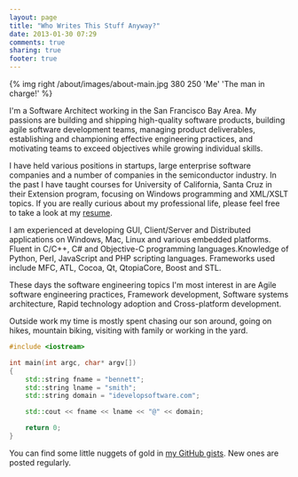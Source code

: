 ```yaml
---
layout: page
title: "Who Writes This Stuff Anyway?"
date: 2013-01-30 07:29
comments: true
sharing: true
footer: true
---
```


{% img right /about/images/about-main.jpg 380 250 'Me' 'The man in charge!' %}

I'm a Software Architect working in the San Francisco Bay Area.  My passions are building and shipping high-quality software products, building agile software development teams, managing product deliverables, establishing and championing effective engineering practices, and motivating teams to exceed objectives while growing individual skills.

I have held various positions in startups, large enterprise software companies and a number of companies in the semiconductor industry.  In the past I have taught courses for University of California, Santa Cruz in their Extension program, focusing on Windows programming and XML/XSLT topics. If you are really curious about my professional life, please feel free to take a look at my <a href="http://idvlpsw.files.wordpress.com/2008/07/bsmith-resume-for-web-updated-07-03-2008.pdf" title='Resume'>resume</a>.

I am experienced at developing GUI, Client/Server and Distributed applications on Windows, Mac, Linux and various embedded platforms. Fluent in C/C++, C# and Objective-C programming languages.Knowledge of Python, Perl, JavaScript and PHP scripting languages. Frameworks used include MFC, ATL, Cocoa, Qt, QtopiaCore, Boost and STL.

These days the software engineering topics I'm most interest in are Agile software engineering practices, Framework development, Software systems architecture, Rapid technology adoption and Cross-platform development.

Outside work my time is mostly spent chasing our son around, going on hikes, mountain biking, visiting with family or working in the yard.

``` c++ Unlock the key to my e-mail address. 
#include <iostream>

int main(int argc, char* argv[])
{
    std::string fname = "bennett";
    std::string lname = "smith";
    std::string domain = "idevelopsoftware.com";

    std::cout << fname << lname << "@" << domain;

    return 0;
}
```

You can find some little nuggets of gold in <a href="https://gist.github.com/bennettsmith">my GitHub gists</a>. New ones are posted regularly.
